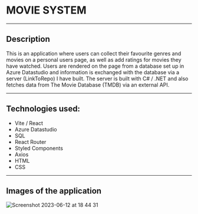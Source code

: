 # MOVIE SYSTEM
---
## Description

This is an application where users can collect their favourite genres and movies on a personal users page, as well as add ratings for movies they have watched. Users are rendered on the page from a database set up in Azure Datastudio and information is exchanged with the database via a server (LinkToRepo) I have built. The server is built with C# / .NET and also fetches data from The Movie Database (TMDB) via an external API.

---

## Technologies used:

- Vite / React
- Azure Datastudio
- SQL
- React Router
- Styled Components
- Axios
- HTML
- CSS

---
## Images of the application

![Screenshot 2023-06-12 at 18 44 31](https://github.com/AnnaAxelsson051/Open_AI_Codex/assets/103879144/974b6c2e-a911-4696-990f-def00cf3d3b5)